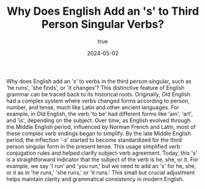 ﻿---
title: "Why Does English Add an 's' to Third Person Singular Verbs?"
excerpt: "Why does English add an 's' to verbs in the third person singular, such as 'he runs', 'she finds', or 'it changes'? This distinctive feature of English grammar can be traced back to its historical roots.  ..."
coverImage: "/assets/blog/cover/english.jpg"
date: "2024-05-02"
author:
  name: "Doyun Hwang"
  picture: "/assets/blog/authors/logo.png"
ogImage:
  url: "/assets/blog/cover/english.jpg"
---

Why does English add an 's' to verbs in the third person singular, such as 'he runs', 'she finds', or 'it changes'? This distinctive feature of English grammar can be traced back to its historical roots. Originally, Old English had a complex system where verbs changed forms according to person, number, and tense, much like Latin and other ancient languages. For example, in Old English, the verb 'to be' had different forms like 'am', 'art', and 'is', depending on the subject. Over time, as English evolved through the Middle English period, influenced by Norman French and Latin, most of these complex verb endings began to simplify. By the late Middle English period, the inflection '-s' started to become standardized for the third person singular form in the present tense. This usage simplified verb conjugation rules and helped clarify subject-verb agreement. Today, this 's' is a straightforward indicator that the subject of the verb is he, she, or it. For example, we say 'I run' and 'you run,' but we need to add an 's' for he, she, or it as in 'he runs,' 'she runs,' or 'it runs.' This small but crucial adjustment helps maintain clarity and grammatical consistency in modern English.
